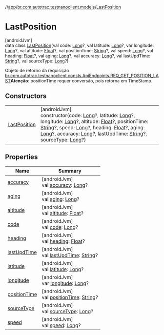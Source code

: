 //[app](../../../index.md)/[br.com.autotrac.testnanoclient.models](../index.md)/[LastPosition](index.md)

# LastPosition

[androidJvm]\
data class [LastPosition](index.md)(val code: [Long](https://kotlinlang.org/api/latest/jvm/stdlib/kotlin/-long/index.html)?, val latitude: [Long](https://kotlinlang.org/api/latest/jvm/stdlib/kotlin/-long/index.html)?, var longitude: [Long](https://kotlinlang.org/api/latest/jvm/stdlib/kotlin/-long/index.html)?, val altitude: [Float](https://kotlinlang.org/api/latest/jvm/stdlib/kotlin/-float/index.html)?, val positionTime: [String](https://kotlinlang.org/api/latest/jvm/stdlib/kotlin/-string/index.html)?, val speed: [Long](https://kotlinlang.org/api/latest/jvm/stdlib/kotlin/-long/index.html)?, val heading: [Float](https://kotlinlang.org/api/latest/jvm/stdlib/kotlin/-float/index.html)?, val aging: [Long](https://kotlinlang.org/api/latest/jvm/stdlib/kotlin/-long/index.html)?, val accuracy: [Long](https://kotlinlang.org/api/latest/jvm/stdlib/kotlin/-long/index.html)?, val lastUpdTime: [String](https://kotlinlang.org/api/latest/jvm/stdlib/kotlin/-string/index.html)?, val sourceType: [Long](https://kotlinlang.org/api/latest/jvm/stdlib/kotlin/-long/index.html)?)

Objeto de retorno da requisição [br.com.autotrac.testnanoclient.consts.ApiEndpoints.REQ_GET_POSITION_LAST](../../br.com.autotrac.testnanoclient.consts/-api-endpoints/-r-e-q_-g-e-t_-p-o-s-i-t-i-o-n_-l-a-s-t.md)**Atenção**: positionTime requer conversão, pois retorna em TimeStamp.

## Constructors

| | |
|---|---|
| [LastPosition](-last-position.md) | [androidJvm]<br>constructor(code: [Long](https://kotlinlang.org/api/latest/jvm/stdlib/kotlin/-long/index.html)?, latitude: [Long](https://kotlinlang.org/api/latest/jvm/stdlib/kotlin/-long/index.html)?, longitude: [Long](https://kotlinlang.org/api/latest/jvm/stdlib/kotlin/-long/index.html)?, altitude: [Float](https://kotlinlang.org/api/latest/jvm/stdlib/kotlin/-float/index.html)?, positionTime: [String](https://kotlinlang.org/api/latest/jvm/stdlib/kotlin/-string/index.html)?, speed: [Long](https://kotlinlang.org/api/latest/jvm/stdlib/kotlin/-long/index.html)?, heading: [Float](https://kotlinlang.org/api/latest/jvm/stdlib/kotlin/-float/index.html)?, aging: [Long](https://kotlinlang.org/api/latest/jvm/stdlib/kotlin/-long/index.html)?, accuracy: [Long](https://kotlinlang.org/api/latest/jvm/stdlib/kotlin/-long/index.html)?, lastUpdTime: [String](https://kotlinlang.org/api/latest/jvm/stdlib/kotlin/-string/index.html)?, sourceType: [Long](https://kotlinlang.org/api/latest/jvm/stdlib/kotlin/-long/index.html)?) |

## Properties

| Name | Summary |
|---|---|
| [accuracy](accuracy.md) | [androidJvm]<br>val [accuracy](accuracy.md): [Long](https://kotlinlang.org/api/latest/jvm/stdlib/kotlin/-long/index.html)? |
| [aging](aging.md) | [androidJvm]<br>val [aging](aging.md): [Long](https://kotlinlang.org/api/latest/jvm/stdlib/kotlin/-long/index.html)? |
| [altitude](altitude.md) | [androidJvm]<br>val [altitude](altitude.md): [Float](https://kotlinlang.org/api/latest/jvm/stdlib/kotlin/-float/index.html)? |
| [code](code.md) | [androidJvm]<br>val [code](code.md): [Long](https://kotlinlang.org/api/latest/jvm/stdlib/kotlin/-long/index.html)? |
| [heading](heading.md) | [androidJvm]<br>val [heading](heading.md): [Float](https://kotlinlang.org/api/latest/jvm/stdlib/kotlin/-float/index.html)? |
| [lastUpdTime](last-upd-time.md) | [androidJvm]<br>val [lastUpdTime](last-upd-time.md): [String](https://kotlinlang.org/api/latest/jvm/stdlib/kotlin/-string/index.html)? |
| [latitude](latitude.md) | [androidJvm]<br>val [latitude](latitude.md): [Long](https://kotlinlang.org/api/latest/jvm/stdlib/kotlin/-long/index.html)? |
| [longitude](longitude.md) | [androidJvm]<br>var [longitude](longitude.md): [Long](https://kotlinlang.org/api/latest/jvm/stdlib/kotlin/-long/index.html)? |
| [positionTime](position-time.md) | [androidJvm]<br>val [positionTime](position-time.md): [String](https://kotlinlang.org/api/latest/jvm/stdlib/kotlin/-string/index.html)? |
| [sourceType](source-type.md) | [androidJvm]<br>val [sourceType](source-type.md): [Long](https://kotlinlang.org/api/latest/jvm/stdlib/kotlin/-long/index.html)? |
| [speed](speed.md) | [androidJvm]<br>val [speed](speed.md): [Long](https://kotlinlang.org/api/latest/jvm/stdlib/kotlin/-long/index.html)? |
